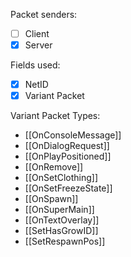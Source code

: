 Packet senders:
- [ ] Client
- [x] Server

Fields used:
- [x] NetID
- [X] Variant Packet

Variant Packet Types:
- [[OnConsoleMessage]]
- [[OnDialogRequest]]
- [[OnPlayPositioned]]
- [[OnRemove]]
- [[OnSetClothing]]
- [[OnSetFreezeState]]
- [[OnSpawn]]
- [[OnSuperMain]]
- [[OnTextOverlay]]
- [[SetHasGrowID]]
- [[SetRespawnPos]]